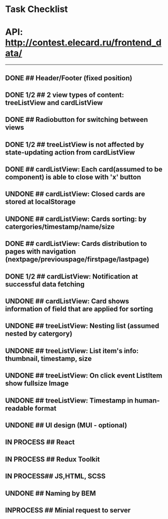 # Task Checklist
# API: http://contest.elecard.ru/frontend_data/
-----------------------------------
## DONE ## Header/Footer (fixed position)
## DONE 1/2 ## 2 view types of content: treeListView and cardListView
## DONE ## Radiobutton for switching between views
## DONE 1/2 ## treeListView is not affected by state-updating action from cardListView

## DONE ## cardListView: Each card(assumed to be component) is able to close with 'x' button
## UNDONE ## cardListView: Closed cards are stored at localStorage 
## UNDONE ## cardListView: Cards sorting: by catergories/timestamp/name/size
## DONE ## cardListView: Cards distribution to pages with navigation (nextpage/previouspage/firstpage/lastpage) 
## DONE 1/2 ## cardListView: Notification at successful data fetching 
## UNDONE ## cardListView: Card shows information of field that are applied for sorting

## UNDONE ## treeListView: Nesting list (assumed nested by catergory)
## UNDONE ## treeListView: List item's info: thumbnail, timestamp, size
## UNDONE ## treeListView: On click event ListItem show fullsize Image
## UNDONE ## treeListView: Timestamp in human-readable format

## UNDONE ## UI design (MUI - optional)
## IN PROCESS ## React
## IN PROCESS ## Redux Toolkit
## IN PROCESS## JS,HTML, SCSS
## UNDONE ## Naming by BEM
## INPROCESS ## Minial request to server





